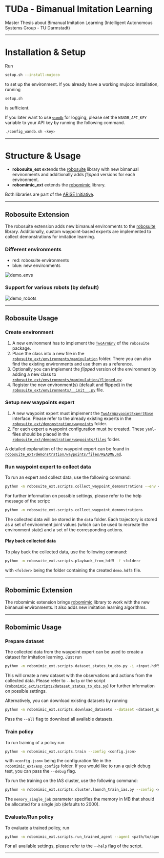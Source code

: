 # TUDa - Bimanual Imitation Learning
Master Thesis about Bimanual Imitation Learning (Intelligent Autonomous Systems Group - TU Darmstadt)

-----

# Installation & Setup
Run
```bash
setup.sh --install-mujoco
```
to set up the environment. If you already have a working mujoco installation, running
```bash
setup.sh
```
is sufficient.

If you later want to use [`wandb`](https://wandb.ai/site/) for logging, please set the `WANDB_API_KEY` variable
to your API key by running the following command.
```bash
./config_wandb.sh <key>
```

-----

# Structure & Usage
- **robosuite_ext** extends the [robosuite](https://robosuite.ai/) library with new bimanual environments and
additionally adds *flipped* versions for each environment.
- **robomimic_ext** extends the [robomimic](https://robomimic.github.io/) library.

Both libraries are part of the [ARISE Initiative](https://github.com/ARISE-Initiative).

---- 

## Robosuite Extension
The robosuite extension adds new bimanual environments to the [robosuite](https://robosuite.ai/) library.
Additionally, custom waypoint-based experts are implemented to collect demonstrations for imitation learning.
### Different environments
- red: robosuite environments
- blue: new environments

![demo_envs](https://github.com/user-attachments/assets/54137f13-fce7-411b-a208-fe3fcc22db53)

### Support for various robots (by default)

![demo_robots](https://github.com/user-attachments/assets/db3df7d7-c4d5-4a82-9d10-4bcfa8994f03)

-----


## Robosuite Usage
### Create environment
1. A new environment has to implement the 
[`TwoArmEnv`](https://github.com/ARISE-Initiative/robosuite/blob/master/robosuite/environments/manipulation/two_arm_env.py) of the `robosuite` package.
2. Place the class into a new file in the [`robosuite_ext/environments/manipulation`](robosuite_ext/environments/manipulation)
folder. There you can also find the existing environments and use them as a reference.
3. Optionally you can implement the *flipped* version of the environment by adding a new class to
[`robosuite_ext/environments/manipulation/flipped.py`](robosuite_ext/environments/manipulation/flipped.py).
4. Register the new environment(s) (default and flipped) in the 
[`robosuite_ext/environments/__init__.py`](robosuite_ext/environments/__init__.py) file.

### Setup new waypoints expert
1. A new waypoint expert must implement the 
[`TwoArmWaypointExpertBase`](robosuite_ext/demonstration/waypoints/core/waypoint_expert.py) interface.
Please refer to the already existing experts in the 
[`robosuite_ext/demonstration/waypoints`](robosuite_ext/demonstration/waypoints) folder.
2. For each expert a waypoint configuration must be created. These `yaml`-files should be placed in the
[`robosuite_ext/demonstration/waypoints/files`](robosuite_ext/demonstration/waypoints/files) folder.

A detailed explanation of the waypoint expert can be found in 
[`robosuite_ext/demonstration/waypoints/files/README.md`](robosuite_ext/demonstration/waypoints/files/README.md).

### Run waypoint expert to collect data
To run an expert and collect data, use the following command:
```bash
python -m robosuite_ext.scripts.collect_waypoint_demonstrations --env <env_name> --waypoints <file.yaml>
```
For further information on possible settings, please refer to the help message of the script:
```bash
python -m robosuite_ext.scripts.collect_waypoint_demonstrations
```

The collected data will be stored in the `data` folder. Each trajectory is stored as a set of environment joint values 
(which can be used to recreate the environment state) and a set of the corresponding actions.

#### Play back collected data
To play back the collected data, use the following command:
```bash
python -m robosuite_ext.scripts.playback_from_hdf5 -f <folder>
```
with `<folder>` being the folder containing the created `demo.hdf5` file.

-----

## Robomimic Extension
The robomimic extension brings [robomimic](https://robomimic.github.io/) library to work with the new bimanual 
environments. It also adds new imitation learning algorithms.

---

## Robomimic Usage
### Prepare dataset
The collected data from the waypoint expert can be used to create a dataset for imitation learning.
Just run
```bash
python -m robomimic_ext.scripts.dataset_states_to_obs.py -i <input.hdf5> -o <output.hdf5>
```
This will create a new dataset with the observations and actions from the collected data. Please refer to `--help` or 
the script ([`robomimic_ext/scripts/dataset_states_to_obs.py`](robomimic_ext/scripts/dataset_states_to_obs.py)) 
for further information on possible settings.

Alternatively, you can download existing datasets by running
```bash
python -m robomimic_ext.scripts.download_datasets --dataset <dataset_name>
```
Pass the `--all` flag to download all available datasets.

### Train policy
To run training of a policy run
```bash
python -m robomimic_ext.scripts.train --config <config.json> 
```
with `<config.json>` being the configuration file in the 
[`robomimic_ext/exp_configs`](robomimic_ext/exp_configs) folder. If you would like to run a quick debug test, you can 
pass the `--debug` flag.

To run the training on the IAS cluster, use the following command:
```bash
python -m robomimic_ext.scripts.cluster.launch_train_ias.py --config <config.json> -m <memory_single_job>
```
The `memory_single_job` parameter specifies the memory in MB that should be allocated for a single job 
(defaults to 2000).

### Evaluate/Run policy
To evaluate a trained policy, run
```bash
python -m robomimic_ext.scripts.run_trained_agent --agent <path/to/agent.pth>
```
For all available settings, please refer to the `--help` flag of the script.

-----





